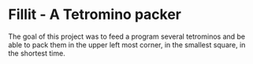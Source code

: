 # Fillit - A Tetromino packer
The goal of this project was to feed a program several tetrominos and be able to pack them in the upper left most corner, in the smallest square, in the shortest time.
